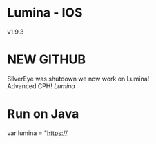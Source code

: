 # Lumina - IOS
v1.9.3
# NEW GITHUB
SilverEye was shutdown we now work on Lumina!<br>
Advanced CPH! *Lumina*
# Run on Java 
var lumina = "[https://](https://github.com/p2pdox/lumina)
